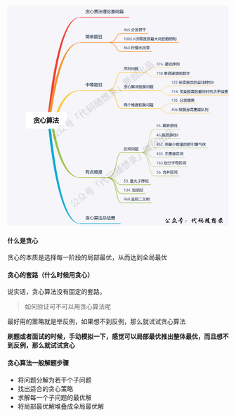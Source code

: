 ![img.png](img.png)

#### 什么是贪心

贪心的本质是选择每一阶段的局部最优，从而达到全局最优


#### 贪心的套路（什么时候用贪心）

说实话，贪心算法没有固定的套路。

> 如何验证可不可以用贪心算法呢

最好用的策略就是举反例，如果想不到反例，那么就试试贪心算法

**刷题或者面试的时候，手动模拟一下，感觉可以局部最优推出整体最优，而且想不到反例，那么就试试贪心**

#### 贪心算法一般解题步骤

- 将问题分解为若干个子问题
- 找出适合的贪心策略
- 求解每一个子问题的最优解
- 将局部最优解堆叠成全局最优解

